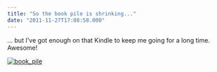 ```yaml
---
title: "So the book pile is shrinking..."
date: "2011-11-27T17:08:58.000"
---
```


... but I've got enough on that Kindle to keep me going for a long time. Awesome!

[![](http://chrishubbs.com/wordpress/wp-content/uploads/2011/11/book_pile-300x225.jpg "book_pile")](http://chrishubbs.com/wordpress/wp-content/uploads/2011/11/book_pile.jpg)
